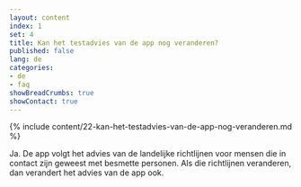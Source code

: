 ```yaml
---
layout: content
index: 1
set: 4
title: Kan het testadvies van de app nog veranderen? 
published: false
lang: de
categories:
- de
- faq
showBreadCrumbs: true
showContact: true
---
```

{% include content/22-kan-het-testadvies-van-de-app-nog-veranderen.md %}

Ja. De app volgt het advies van de landelijke richtlijnen voor mensen die in contact zijn geweest met besmette personen. Als die richtlijnen veranderen, dan verandert het advies van de app ook.
